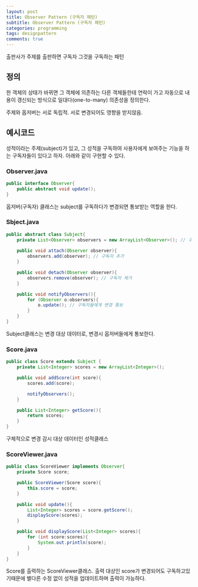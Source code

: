 ```yaml
---
layout: post
title: Observer Pattern (구독자 패턴)
subtitle: Observer Pattern (구독자 패턴)
categories: programming
tags: designpattern
comments: true
---
```


출판사가 주제를 출판하면 구독자 그것을 구독하는 패턴

## 정의
한 객체의 상태가 바뀌면 그 객체에 의존하는 다른 객체들한테 연락이 가고 자동으로 내용이 갱신되는 방식으로 일대다(one-to-many) 의존성을 정의한다.

주제와 옵저버는 서로 독립적. 서로 변경되어도 영향을 받지않음.

## 예시코드
성적이라는 주제(subject)가 있고, 그 성적을 구독하여 사용자에게 보여주는 기능을 하는 구독자들이 있다고 하자. 아래와 같이 구현할 수 있다.

### Observer.java
```java
public interface Observer{
    public abstract void update();
}
```
옵저버(구독자) 클래스는 subject를 구독하다가 변경되면 통보받는 역할을 한다.

### Sbject.java
```java
public abstract class Subject{
    private List<Observer> observers = new ArrayList<Observer>(); // 구독자들 목록을 가지고있는다
    
    public void attach(Observer observer){
        observers.add(observer); // 구독자 추가
    }

    public void detach(Observer observer){
        observers.remove(observer); // 구독자 제거
    }

    public void notifyObservers(){
        for (Observer o:observers){
            o.update(); // 구독자들에게 변경 통보
        }
    }
}
```
Subject클래스는 변경 대상 데이터로, 변경시 옵저버들에게 통보한다. 

### Score.java
```java
public class Score extends Subject {
    private List<Integer> scores = new ArrayList<Integer>();

    public void addScore(int score){
        scores.add(score);

        notifyObservers();
    }

    public List<Integer> getScore(){
        return scores;
    }
}

```
구체적으로 변경 감시 대상 데이터인 성적클래스

### ScoreViewer.java
```java
public class ScoreViewer implements Observer{
    private Score score;

    public ScoreViewer(Score score){
        this.score = score;
    }

    public void update(){
        List<Integer> scores = score.getScore();
        displayScore(scores);
    }

    public void displayScore(List<Integer> scores){
        for (int score:scores){
            System.out.println(score);
        }
    }
}
```
Score를 출력하는 ScoreViewer클래스. 
출력 대상인 score가 변경되어도 구독하고있기때문에 별다른 수정 없이 성적을 업데이트하며 출력이 가능하다. 
